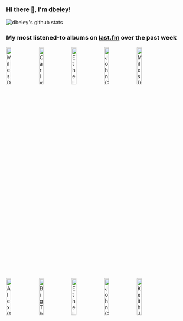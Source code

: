 ### Hi there 👋, I'm [dbeley](https://dbeley.ovh/en)!

![dbeley's github stats](https://github-readme-stats.vercel.app/api?username=dbeley)

### My most listened-to albums on [last.fm](https://www.last.fm/user/d_beley) over the past week

[<img src='https://lastfm.freetls.fastly.net/i/u/300x300/187c78197108fd595ad57da10778f910.jpg' width='16%' height='16%' alt='Miles Davis Quintet - Workin With The Miles Davis Quintet'>](https://www.last.fm/music/miles%2bdavis%2bquintet/workin%2527%2bwith%2bthe%2bmiles%2bdavis%2bquintet)&nbsp;
[<img src='https://lastfm.freetls.fastly.net/i/u/300x300/c3bdcdf68708fbcc52ddf2c38a83ae27.png' width='16%' height='16%' alt='Carly Rae Jepsen - E•MO•TION'>](https://www.last.fm/music/carly%2brae%2bjepsen/e%25e2%2580%25a2mo%25e2%2580%25a2tion)&nbsp;
[<img src='https://lastfm.freetls.fastly.net/i/u/300x300/afbc65763138c684617ac5c030d8c5fb.jpg' width='16%' height='16%' alt='Ethel Cain - Perverts'>](https://www.last.fm/music/ethel%2bcain/perverts)&nbsp;
[<img src='https://lastfm.freetls.fastly.net/i/u/300x300/69755fdd7532efee2811bb5cc81e0dc7.jpg' width='16%' height='16%' alt='John Coltrane - Giant Steps'>](https://www.last.fm/music/john%2bcoltrane/giant%2bsteps)&nbsp;
[<img src='https://lastfm.freetls.fastly.net/i/u/300x300/4b076c9b7e06aaf8bee4666701b6e2d0.jpg' width='16%' height='16%' alt='Miles Davis - Milestones'>](https://www.last.fm/music/miles%2bdavis/milestones)&nbsp;
<br>
[<img src='https://lastfm.freetls.fastly.net/i/u/300x300/0b8520054cfd8af493b44a8bed0a2361.jpg' width='16%' height='16%' alt='Alex G - TRICK'>](https://www.last.fm/music/alex%2bg/trick)&nbsp;
[<img src='https://lastfm.freetls.fastly.net/i/u/300x300/c5ead34a6aca64a663a3ed83fadfc742.jpg' width='16%' height='16%' alt='Big Thief - Dragon New Warm Mountain I Believe in You'>](https://www.last.fm/music/big%2bthief/dragon%2bnew%2bwarm%2bmountain%2bi%2bbelieve%2bin%2byou)&nbsp;
[<img src='https://lastfm.freetls.fastly.net/i/u/300x300/52feaba2e909684881d532bc3b912efc.jpg' width='16%' height='16%' alt='Ethel Cain - Preachers Daughter'>](https://www.last.fm/music/ethel%2bcain/preacher%2527s%2bdaughter)&nbsp;
[<img src='https://lastfm.freetls.fastly.net/i/u/300x300/5befc35dbafb43bb8ba0cf1f3f0aab72.png' width='16%' height='16%' alt='John Coltrane - Olé Coltrane'>](https://www.last.fm/music/john%2bcoltrane/ol%25c3%25a9%2bcoltrane)&nbsp;
[<img src='https://lastfm.freetls.fastly.net/i/u/300x300/6e25ac157dd814da990a186851cf48c8.jpg' width='16%' height='16%' alt='Keith Jarrett Trio - Bye Bye Blackbird'>](https://www.last.fm/music/keith%2bjarrett%2btrio/bye%2bbye%2bblackbird)&nbsp;
<br>
